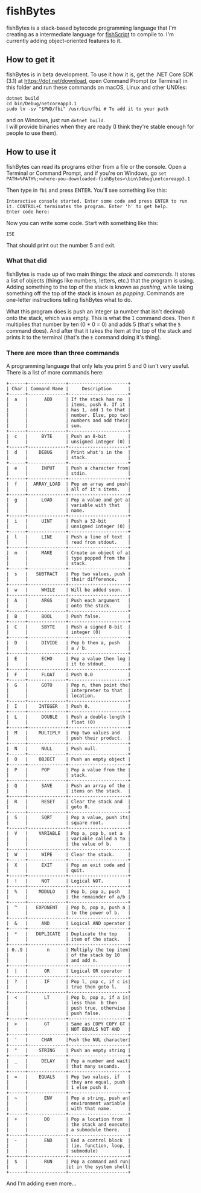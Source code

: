 fishBytes
=========

fishBytes is a stack-based bytecode programming language that I'm creating as a intermediate language for [fishScript](/Kettle3D/fishScript#fishScript) to compile to. I'm currently adding object-oriented features to it.

How to get it
-------------

fishBytes is in beta development. To use it how it is, get the .NET Core SDK (3.1) at <https://dot.net/download>, open Command Prompt (or Terminal) in this folder and run these commands on macOS, Linux and other UNIXes:
```
dotnet build
cd bin/Debug/netcoreapp3.1
sudo ln -sv "$PWD/fbi" /usr/bin/fbi # To add it to your path
```
and on Windows, just run `dotnet build`.  
I will provide binaries when they are ready (I think they're stable enough for people to use them).

How to use it
-------------

fishBytes can read its programs either from a file or the console. Open a Terminal or Command Prompt, and if you're on Windows, go `set PATH=%PATH%;<where-you-downloaded-fishBytes>\bin\Debug\netcoreapp3.1`

Then type in `fbi` and press <kbd>ENTER</kbd>. You'll see something like this:
```
Interactive console started. Enter some code and press ENTER to run it. CONTROL+C terminates the program. Enter 'h' to get help.
Enter code here: 
```
Now you can write some code. Start with something like this:
```
I5E
```
That should print out the number 5 and exit.

### What that did
fishBytes is made up of two main things: the *stack* and *commands*. It stores a list of objects (things like numbers, letters, etc.) that the program is using. Adding something to the top of the stack is known as *pushing*, while taking something off the top of the stack is known as *popping*. Commands are one-letter instructions telling fishBytes what to do.

What this program does is push an integer (a number that isn't decimal) onto the stack, which was empty. This is what the `I` command does. Then it multiplies that number by ten (0 * 0 = 0) and adds 5 (that's what the `5` command does). And after that it takes the item at the top of the stack and prints it to the terminal (that's the `E` command doing it's thing).

### There are more than three commands
A programming language that only lets you print 5 and 0 isn't very useful. There is a list of more commands here:
```
+------+--------------+----------------------+
| Char | Command Name |     Description      |
+------+--------------+----------------------+
|  a   |      ADD     | If the stack has no  |
|      |              | items, push 0. If it |
|      |              | has 1, add 1 to that |
|      |              | number. Else, pop two|
|      |              | numbers and add their|
|      |              | sum.                 |
+------+--------------+----------------------+
|  c   |     BYTE     | Push an 8-bit        |
|      |              | unsigned integer (0) |
+------+--------------+----------------------+
|  d   |    DEBUG     | Print what's in the  |
|      |              | stack.               |
+------+--------------+----------------------+
|  e   |     INPUT    | Push a character from|
|      |              | stdin.               |
+------+--------------+----------------------+
|  f   |  ARRAY_LOAD  | Pop an array and push|
|      |              | all of it's items.   |
+------+--------------+----------------------+
|  g   |     LOAD     | Pop a value and get a|
|      |              | variable with that   |
|      |              | name.                |
+------+--------------+----------------------+
|  i   |     UINT     | Push a 32-bit        |
|      |              | unsigned integer (0) |
+------+--------------+----------------------+
|  l   |     LINE     | Push a line of text  |
|      |              | read from stdout.    |
+------+--------------+----------------------+
|  m   |     MAKE     | Create an object of a|
|      |              | type popped from the |
|      |              | stack.               |
+------+--------------+----------------------+
|  s   |   SUBTRACT   | Pop two values, push |
|      |              | their difference.    |
+------+--------------+----------------------+
|  w   |     WHILE    | Will be added soon.  |
+------+--------------+----------------------+
|  A   |     ARGS     | Push each argument   |
|      |              | onto the stack.      |
+------+--------------+----------------------+
|  B   |     BOOL     | Push false.          |
+------+--------------+----------------------+
|  C   |     SBYTE    | Push a signed 8-bit  |
|      |              | integer (0)          |
+------+--------------+----------------------+
|  D   |     DIVIDE   | Pop b then a, push   |
|      |              | a / b.               |
+------+--------------+----------------------+
|  E   |     ECHO     | Pop a value then log |
|      |              | it to stdout.        |
+------+--------------+----------------------+
|  F   |     FLOAT    | Push 0.0             |
+------+--------------+----------------------+
|  G   |     GOTO     | Pop n, then point the|
|      |              | interpreter to that  |
|      |              | location.            |
+------+--------------+----------------------+
|  I   |    INTEGER   | Push 0.              |
+------+--------------+----------------------+
|  L   |     DOUBLE   | Push a double-length |
|      |              | float (0)            |
+------+--------------+----------------------+
|  M   |    MULTIPLY  | Pop two values and   |
|      |              | push their product.  |
+------+--------------+----------------------+
|  N   |     NULL     | Push null.           |
+------+--------------+----------------------+
|  O   |    OBJECT    | Push an empty object |
+------+--------------+----------------------+
|  P   |     POP      | Pop a value from the |
|      |              | stack.               |
+------+--------------+----------------------+
|  Q   |     SAVE     | Push an array of the |
|      |              | items on the stack.  |
+------+--------------+----------------------+
|  R   |     RESET    | Clear the stack and  |
|      |              | goto 0.              |
+------+--------------+----------------------+
|  S   |     SQRT     | Pop a value, push its|
|      |              | square root.         |
+------+--------------+----------------------+
|  V   |    VARIABLE  | Pop a, pop b, set a  |
|      |              | variable called a to |
|      |              | the value of b.      |
+------+--------------+----------------------+
|  W   |     WIPE     | Clear the stack.     |
+------+--------------+----------------------+
|  X   |     EXIT     | Pop an exit code and |
|      |              | quit.                |
+------+--------------+----------------------+
|  !   |     NOT      | Logical NOT.         |
+------+--------------+----------------------+
|  %   |    MODULO    | Pop b, pop a, push   |
|      |              | the remainder of a/b |
+------+--------------+----------------------+
|  ^   |   EXPONENT   | Pop b, pop a, push a |
|      |              | to the power of b.   |
+------+--------------+----------------------+
|  &   |     AND      | Logical AND operator |
+------+--------------+----------------------+
|  *   |   DUPLICATE  | Duplicate the top    |
|      |              | item of the stack.   |
+------+--------------+----------------------+
| 0..9 |       n      | Multiply the top item|
|      |              | of the stack by 10   |
|      |              | and add n.           |
+------+--------------+----------------------+
|  |   |      OR      | Logical OR operator  |
+------+--------------+----------------------+
|  ?   |      IF      | Pop l, pop c, if c is|
|      |              | true then goto l.    |
+------+--------------+----------------------+
|  <   |      LT      | Pop b, pop a, if a is|
|      |              | less than  b then    |
|      |              | push true, otherwise |
|      |              | push false.          |
+------+--------------+----------------------+
|  >   |      GT      | Same as COPY COPY GT |
|      |              | NOT EQUALS NOT AND   |
+------+--------------+----------------------+
|  '   |     CHAR     |Push the NUL character|
+------+--------------+----------------------+
|  "   |    STRING    | Push an empty string |
+------+--------------+----------------------+
|  _   |     DELAY    | Pop a number and wait|
|      |              | that many secands.   |
+------+--------------+----------------------+
|  =   |    EQUALS    | Pop two values, if   |
|      |              | they are equal, push |
|      |              | 1 else push 0.       |
+------+--------------+----------------------+
|  ~   |      ENV     | Pop a string, push an|
|      |              | environment variable |
|      |              | with that name.      |
+------+--------------+----------------------+
|  +   |      DO      | Pop a location from  |
|      |              | the stack and execute|
|      |              | a submodule there.   |
+------+--------------+----------------------+
|  -   |      END     | End a control block  |
|      |              | (ie. function, loop, |
|      |              | submodule)           |
+------+--------------+----------------------+
|  $   |      RUN     | Pop a command and run|
|      |              |it in the system shell|
+------+--------------+----------------------+
```
And I'm adding even more...
